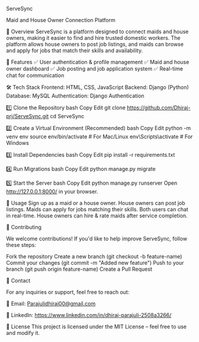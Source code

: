 ServeSync

Maid and House Owner Connection Platform

📌 Overview
ServeSync is a platform designed to connect maids and house owners, making it easier to find and hire trusted domestic workers. 
The platform allows house owners to post job listings, and maids can browse and apply for jobs that match their skills and availability.

🚀 Features
✅ User authentication & profile management
✅ Maid and house owner dashboard
✅ Job posting and job application system
✅ Real-time chat for communication


🛠️ Tech Stack
Frontend: HTML, CSS, JavaScript
Backend: Django (Python)
Database: MySQL
Authentication: Django Authentication


1️⃣ Clone the Repository
bash
Copy
Edit
git clone https://github.com/Dhiraj-prj/ServeSync.git
cd ServeSync

2️⃣ Create a Virtual Environment (Recommended)
bash
Copy
Edit
python -m venv env
source env/bin/activate  # For Mac/Linux
env\Scripts\activate     # For Windows

3️⃣ Install Dependencies
bash
Copy
Edit
pip install -r requirements.txt

4️⃣ Run Migrations
bash
Copy
Edit
python manage.py migrate

5️⃣ Start the Server
bash
Copy
Edit
python manage.py runserver
Open http://127.0.0.1:8000/ in your browser.

📝 Usage
Sign up as a maid or a house owner.
House owners can post job listings.
Maids can apply for jobs matching their skills.
Both users can chat in real-time.
House owners can hire & rate maids after service completion.

🤝 Contributing

We welcome contributions! If you'd like to help improve ServeSync, follow these steps:

Fork the repository
Create a new branch (git checkout -b feature-name)
Commit your changes (git commit -m "Added new feature")
Push to your branch (git push origin feature-name)
Create a Pull Request

📧 Contact

For any inquiries or support, feel free to reach out:

📩 Email: Parajulidhiraj00@gmail.com

🔗 LinkedIn: https://www.linkedin.com/in/dhiraj-parajuli-2508a3266/

📜 License
This project is licensed under the MIT License – feel free to use and modify it.

